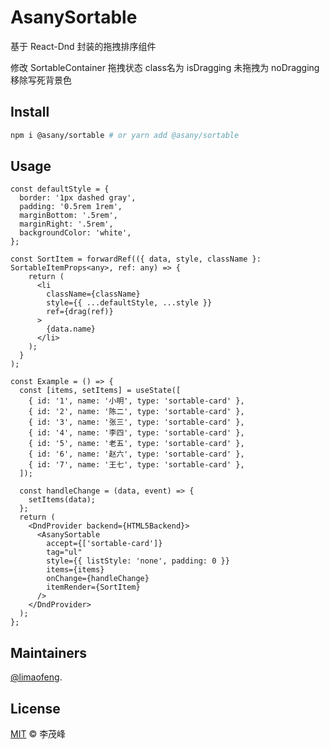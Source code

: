 # AsanySortable

基于 React-Dnd 封装的拖拽排序组件

修改 SortableContainer 拖拽状态 class名为 isDragging 未拖拽为 noDragging 移除写死背景色

## Install

```bash
npm i @asany/sortable # or yarn add @asany/sortable
```

## Usage

```tsx
const defaultStyle = {
  border: '1px dashed gray',
  padding: '0.5rem 1rem',
  marginBottom: '.5rem',
  marginRight: '.5rem',
  backgroundColor: 'white',
};

const SortItem = forwardRef(({ data, style, className }: SortableItemProps<any>, ref: any) => {
    return (
      <li
        className={className}
        style={{ ...defaultStyle, ...style }}
        ref={drag(ref)}
      >
        {data.name}
      </li>
    );
  }
);

const Example = () => {
  const [items, setItems] = useState([
    { id: '1', name: '小明', type: 'sortable-card' },
    { id: '2', name: '陈二', type: 'sortable-card' },
    { id: '3', name: '张三', type: 'sortable-card' },
    { id: '4', name: '李四', type: 'sortable-card' },
    { id: '5', name: '老五', type: 'sortable-card' },
    { id: '6', name: '赵六', type: 'sortable-card' },
    { id: '7', name: '王七', type: 'sortable-card' },
  ]);

  const handleChange = (data, event) => {
    setItems(data);
  };
  return (
    <DndProvider backend={HTML5Backend}>
      <AsanySortable
        accept={['sortable-card']}
        tag="ul"
        style={{ listStyle: 'none', padding: 0 }}
        items={items}
        onChange={handleChange}
        itemRender={SortItem}
      />
    </DndProvider>
  );
};
```

## Maintainers

[@limaofeng](https://github.com/limaofeng).

## License

[MIT](LICENSE) © 李茂峰